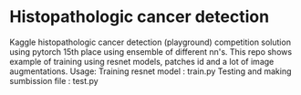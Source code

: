 # Histopathologic cancer detection
Kaggle histopathologic cancer detection (playground) competition solution using pytorch 
15th place using ensemble of different nn's. This repo shows example of training using resnet models, patches id and a lot of image augmentations. 
Usage:
Training resnet model : train.py
Testing and making sumbission file : test.py
